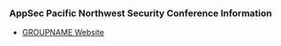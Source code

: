 ### AppSec Pacific Northwest Security Conference Information
* [GROUPNAME Website](https://pnwcon.com/)
